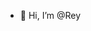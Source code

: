 - 👋 Hi, I’m @Rey


<!---
TL-Rey/TL-Rey is a ✨ special ✨ repository because its `README.md` (this file) appears on your GitHub profile.
You can click the Preview link to take a look at your changes.
--->
